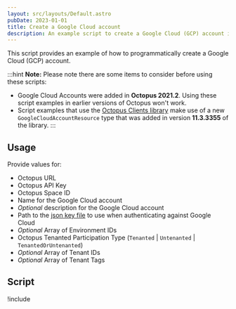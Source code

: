 ```yaml
---
layout: src/layouts/Default.astro
pubDate: 2023-01-01
title: Create a Google Cloud account
description: An example script to create a Google Cloud (GCP) account in Octopus.
---
```


This script provides an example of how to programmatically create a Google Cloud (GCP) account.

:::hint
**Note:**
Please note there are some items to consider before using these scripts:
- Google Cloud Accounts were added in **Octopus 2021.2**. Using these script examples in earlier versions of Octopus won't work.
- Script examples that use the [Octopus Clients library](https://github.com/OctopusDeploy/OctopusClients) make use of a new `GoogleCloudAccountResource` type that was added in version **11.3.3355** of the library.
:::

## Usage

Provide values for:

- Octopus URL
- Octopus API Key
- Octopus Space ID
- Name for the Google Cloud account
- *Optional* description for the Google Cloud account
- Path to the [json key file](https://oc.to/GoogleCloudServiceAccountKey) to use when authenticating against Google Cloud
- *Optional* Array of Environment IDs
- Octopus Tenanted Participation Type (`Tenanted` | `Untenanted` | `TenantedOrUntenanted`)
- *Optional* Array of Tenant IDs
- *Optional* Array of Tenant Tags

## Script

!include <create-google-cloud-account-scripts>